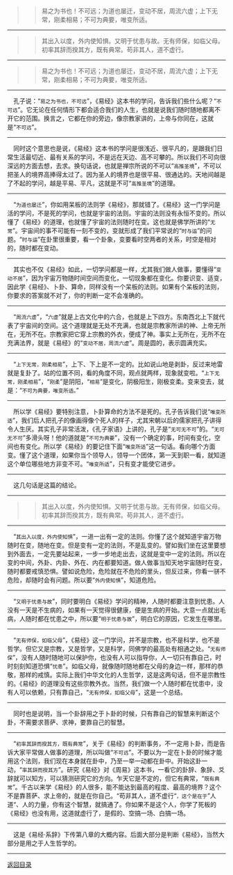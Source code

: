 > > 易之为书也！不可远；为道也屡迁，变动不居，周流六虚；上下无常，刚柔相易；不可为典要，唯变所适。
___
> > 其出入以度，外内使知惧。又明于忧患与故。无有师保，如临父母。初率其辞而揆其方，既有典常。苟非其人，道不虚行。
___
> > 易之为书也！不可远；为道也屡迁，变动不居，周流六虚；上下无常，刚柔相易；不可为典要，唯变所适。
___
&emsp;孔子说：“``易之为书也，不可远``”，《易经》这本书的学问，告诉我们些什么呢？“``不可远``”。它无论在任何情形下都会适合我们的人生，也就是说我们随时随地都离不开它的范围。换言之，它都在你的旁边，像宗教家讲的，上帝与你同在，这就是“``不可远``”。
___
&emsp;同时这个意思也是说，《易经》这本书的学问是很浅近、很平凡的，是跟我们日常生活最切近、最有关系的学问，不是远在天边、高不可攀的。所以我们不可向很深远的方面去想，去求。换句话说，也就是禅宗所说的不可以“``高推圣境``”，不可以把圣人的境界高捧得太过了。因为圣人的境界也是很平易、很通达的。天地间越是了不起的学问，越是平易、平凡，这就是不可“``高推圣境``”的道理。
___
&emsp;“``为道也屡迁``”，你如用呆板的法则学《易经》，那就错了。《易经》这一门学问是活的学问，不是死的学问，也就是宇宙的法则。宇宙的法则没有永恒不变的。所以懂了《易经》的道理，也就懂了宇宙的法则随时在变。这也就是佛学所讲的“``无常``”。宇宙间的事不可能有一刻不变的，变就形成了我们平常说的“``时与运``”的问题。“``时与运``”在卦里很重要，看一个卦象，变要看时空两者的关系，时空是相对的，随时都在变动。
___
&emsp;其实也不仅《易经》如此，一切学问都是一样，尤其我们做人做事，要懂得“``变动不居``”，因为宇宙万物随时间空间而变化，一切现象都在变化。你要识变、适变，因此学《易经》、卜卦、算命，同样没有一个呆板的法则。如果有个呆板的法则，你要求的答案就不对了，你的判断一定不会准确的。
___
&emsp;“``周流六虚``”，“``六虚``”就是上古文化中的六合，也就是上下四方。东南西北上下就代表了宇宙间的空间。这个道理就是无处不充满，也就是宗教家所讲的神、上帝无所在，无所不在。宗教家把它穿上宗教的外衣，便成了神。事实上无所在，无所不在充满法界，就是《易经》的“``变动不居，周流六虚``”。周是圆的，表示圆满充实。
___
&emsp;“``上下无常，刚柔相易``”，上下、下上是不一定的。比如说山地是剥卦，反过来地雷就是复卦了。站的位置不同，看的角度不同，观点就两样，现象就变啦。“``上下无常，刚柔相易``”，“``刚柔``”是阴阳，“``相易``”是变化，阴极阳生，刚极变柔。变来变去，就是：“``不可为典要，唯变所适。``”
___
&emsp;所以学《易经》要特别注意，卜卦算命的方法不是死的。孔子告诉我们说“``唯变所适``”，我们后人把孔子的像画得像个死人的样子，尤其宋朝以后的儒家把孔子讲得令人生厌。其实孔子非常活泼，《孔子家语》上讲的，孔子是“``无可无不可``”的。“``无可无不可``”多滑头呀！他的道就是“``不可为典要``”，没有一个确定的事，时间有变化，空间也有变化。所以学《易经》的要记住下面“``唯变所适``”这一句话。看向哪个方面变。懂了这个道理，如果你当个领导人，领导一个团体，第一天到职一看，就知道这个单位哪些地方非变不可。“``唯变所适``”，只有变才能使它进步。
___
&emsp;这几句话是这篇的结论。
___
> > 其出入以度，外内使知惧。又明于忧患与故。无有师保，如临父母。初率其辞而揆其方，既有典常。苟非其人，道不虚行。
___
&emsp;“``其出入以度，外内使知惧``”，一进一出有一定的法则。你懂了这个就知道宇宙万物随时在变，随地在变。但是变有一定的法则，不是乱变的。譬如我们坐在这里要想到外面去，一定先要站起来，一步一步地走出去，这就是变中一定的法则。所以在变的中间，外卦、内卦、外在、内在都要知道。做人做事当知天地宇宙随时在变，随时都要戒慎恐惧。譬如说危险，危险就在不危险的里头，但反过来，你看一骈不危险，却随时会有问题。所以要“``外内使知惧``”，知道危险。
___
&emsp;“``又明于忧患与故``”，同时要明白《易经》学问的精神，人随时都要注意到忧患。人没有一天是不生病的，如果有一天觉得很健康，便是生病的开始。大意一点就出毛病，人随时都在忧患之中，所以要“``明于忧患与故``”，明白它的原因，它发生在哪里。
___
&emsp;“``无有师保，如临父母``”，《易经》这一门学问，并不是宗教，也不是科学，也不是哲学。但它又是宗教，又是哲学，又是科学，同佛学的最高处有相通之处。“``无有师保``”，没有人随时随地可以保护你，也没有人可以指导你，人一切只有靠自己，时时刻刻知道恐惧“``忧患``”。如临父母，就像随时随地都在父母的身边一样，那样的恭敬，那样的戒慎。实际上我们中华文化的人生哲学，这是这两句话，但不是宗教性的。《易经》的道理没有这些宗教外衣。当然，我们做一个人随时都在忧患中，没有人可以依赖，只有靠自己，“``无有师保，如临父母``”，这是一个总结。
___
&emsp;同时也是说明，当一个卦辞用之于卜卦的时候，只有靠自己的智慧来判断这个卦，不需要求菩萨、求神，要靠自己的智慧。
___
&emsp;“``初率其辞而揆其方，既有典常``”，关于《易经》的判断事务，不一定用卜卦，而是告诉大家平常做人做事的道理，所以叫做“``不可远``”。不要以为一定在卜卦的时候才能用这个法则，我们现在本身就在卦中，乃至一举一动都在卦中。开始这卦一动，“``率其辞而揆其方``”。研究《易经》对《周易》这本书，一看它的卦辞、象辞、爻辞就可以知方，可以猜测研究它的方向。乍天它是不定的，但它有典常，“``既有典常``”。千古以来学《易经》的人很多，能不能达到最高的程度、最高的境界？这个不是靠菩萨、求上帝的，就是在你自己。“苟非其人，道不虚行“``，这个是在于``”人道“、人的力量，你有这个智慧，就搞通了。你如果不是这个人，你学了死板的《易经》也没有用，这道就虚行了，是假的、空搞一场、白搞一场。
___
&emsp;这是《易经·系辞》下传第八章的大概内容。后面大部分是判断《易经》，当然大部分是用之于人生哲学的。
___
[返回目录](../../master/README.md#目录)
